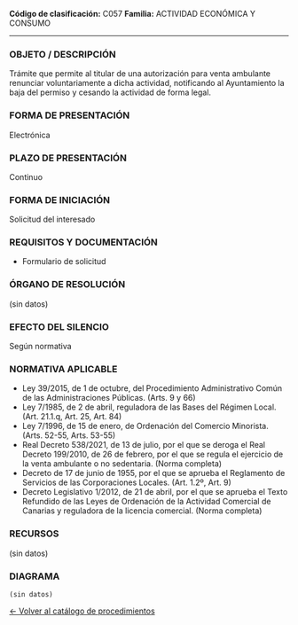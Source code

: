 
**Código de clasificación:** C057
**Familia:** ACTIVIDAD ECONÓMICA Y CONSUMO

---

### OBJETO / DESCRIPCIÓN

Trámite que permite al titular de una autorización para venta ambulante renunciar voluntariamente a dicha actividad, notificando al Ayuntamiento la baja del permiso y cesando la actividad de forma legal.

### FORMA DE PRESENTACIÓN

Electrónica

### PLAZO DE PRESENTACIÓN

Continuo

### FORMA DE INICIACIÓN

Solicitud del interesado

### REQUISITOS Y DOCUMENTACIÓN

- Formulario de solicitud

### ÓRGANO DE RESOLUCIÓN

(sin datos)

### EFECTO DEL SILENCIO

Según normativa

### NORMATIVA APLICABLE

- Ley 39/2015, de 1 de octubre, del Procedimiento Administrativo Común de las Administraciones Públicas. (Arts. 9 y 66)
- Ley 7/1985, de 2 de abril, reguladora de las Bases del Régimen Local. (Art. 21.1.q, Art. 25, Art. 84)
- Ley 7/1996, de 15 de enero, de Ordenación del Comercio Minorista. (Arts. 52-55, Arts. 53-55)
- Real Decreto 538/2021, de 13 de julio, por el que se deroga el Real Decreto 199/2010, de 26 de febrero, por el que se regula el ejercicio de la venta ambulante o no sedentaria. (Norma completa)
- Decreto de 17 de junio de 1955, por el que se aprueba el Reglamento de Servicios de las Corporaciones Locales. (Art. 1.2º, Art. 9)
- Decreto Legislativo 1/2012, de 21 de abril, por el que se aprueba el Texto Refundido de las Leyes de Ordenación de la Actividad Comercial de Canarias y reguladora de la licencia comercial. (Norma completa)

### RECURSOS

(sin datos)

### DIAGRAMA

```mermaid
(sin datos)
```

[← Volver al catálogo de procedimientos](../buscador.md)